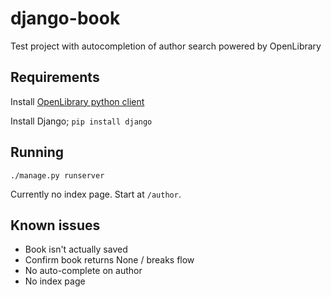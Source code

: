 # django-book
Test project with autocompletion of author search powered by OpenLibrary

## Requirements
Install [OpenLibrary python client](https://github.com/internetarchive/openlibrary-client)

Install Django; `pip install django`

## Running

`./manage.py runserver`

Currently no index page. Start at `/author`.

## Known issues

* Book isn't actually saved
* Confirm book returns None / breaks flow
* No auto-complete on author
* No index page